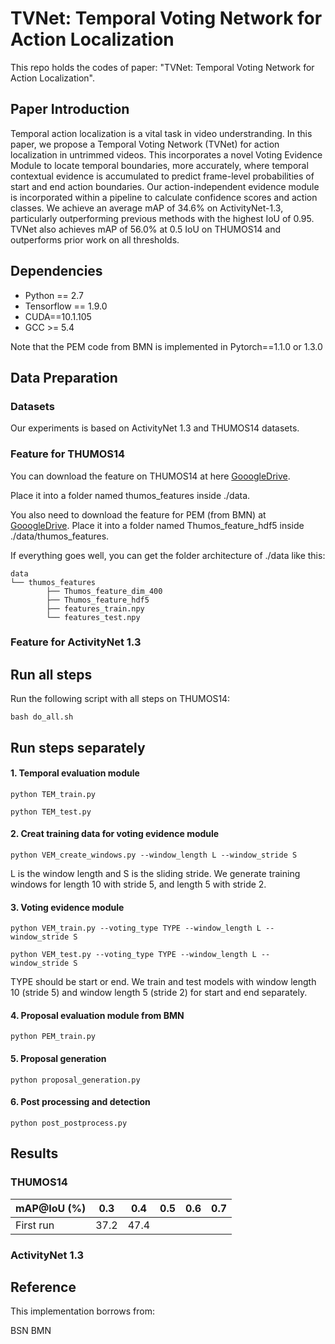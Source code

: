 # TVNet: Temporal Voting Network for Action Localization

This repo holds the codes of paper: "TVNet: Temporal Voting Network for Action Localization".

## Paper Introduction

Temporal action localization is a vital task in video understranding. In this paper, we propose a Temporal Voting Network (TVNet) for action localization in untrimmed videos. This incorporates a novel Voting Evidence Module to locate temporal boundaries, more accurately, where temporal contextual evidence is accumulated to predict frame-level probabilities of start and end action boundaries. Our action-independent evidence module is incorporated within a pipeline to calculate confidence scores and action classes. We achieve an average mAP of 34.6% on ActivityNet-1.3, particularly outperforming
previous methods with the highest IoU of 0.95. TVNet also achieves mAP of 56.0% at 0.5 IoU on THUMOS14 and outperforms prior work on all thresholds.


## Dependencies

* Python == 2.7
* Tensorflow == 1.9.0
* CUDA==10.1.105
* GCC >= 5.4

Note that the PEM code from BMN is implemented in Pytorch==1.1.0 or 1.3.0

## Data Preparation

### Datasets

Our experiments is based on ActivityNet 1.3 and THUMOS14 datasets. 

### Feature for THUMOS14

You can download the feature on THUMOS14 at here [GooogleDrive](https://drive.google.com/file/d/18fm9xzfnLnkDEIsNThgRMtconGVyxHd3/view?usp=sharing).

Place it into a folder named thumos_features inside ./data.

You also need to download the feature for PEM (from BMN) at [GooogleDrive](https://drive.google.com/drive/folders/10PGPMJ9JaTZ18uakPgl58nu7yuKo8M_k?usp=sharing).
Place it into a folder named Thumos_feature_hdf5 inside ./data/thumos_features.


If everything goes well, you can get the folder architecture of ./data like this:

    data                        
    └── thumos_features                    
    		├── Thumos_feature_dim_400              
    		├── Thumos_feature_hdf5               
    		├── features_train.npy 
    		└── features_test.npy

### Feature for ActivityNet 1.3


## Run all steps

Run the following script with all steps on THUMOS14:
```
bash do_all.sh
```

## Run steps separately  

#### 1. Temporal evaluation module

```
python TEM_train.py
```

```
python TEM_test.py
```

#### 2. Creat training data for voting evidence module


```
python VEM_create_windows.py --window_length L --window_stride S
```
L is the window length and S is the sliding stride. We generate training windows for length 10 with stride 5, and length 5 with stride 2.


#### 3. Voting evidence module

```
python VEM_train.py --voting_type TYPE --window_length L --window_stride S
```

```
python VEM_test.py --voting_type TYPE --window_length L --window_stride S
```
TYPE should be start or end. We train and test models with window length 10 (stride 5) and window length 5 (stride 2) for start and end separately.


#### 4. Proposal evaluation module from BMN

```
python PEM_train.py
```

#### 5. Proposal generation

```
python proposal_generation.py
```


#### 6. Post processing and detection

```
python post_postprocess.py
```

## Results
### THUMOS14

| mAP@IoU (%)                    |0.3  | 0.4 | 0.5| 0.6 | 0.7|
|--------------------------------|-----|-----|----|-----|----|
| First run                      | 37.2| 47.4|  |

### ActivityNet 1.3

## Reference

This implementation borrows from:

BSN
BMN